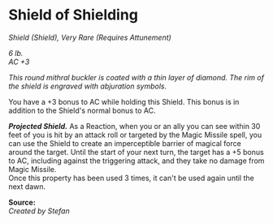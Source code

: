 # Shield of Shielding
*Shield (Shield), Very Rare (Requires Attunement)*  

*6 lb.*  
*AC +3*  

*This round mithral buckler is coated with a thin layer of diamond. The rim of the shield is engraved with abjuration symbols.*

You have a +3 bonus to AC while holding this Shield. This bonus is in addition to the Shield's normal bonus to AC.  

***Projected Shield.*** As a Reaction, when you or an ally you can see within 30 feet of you is hit by an attack roll or targeted by the Magic Missile spell, you can use the Shield to create an imperceptible barrier of magical force around the target. Until the start of your next turn, the target has a +5 bonus to AC, including against the triggering attack, and they take no damage from Magic Missile.  
Once this property has been used 3 times, it can't be used again until the next dawn.

**Source:**  
*Created by Stefan*